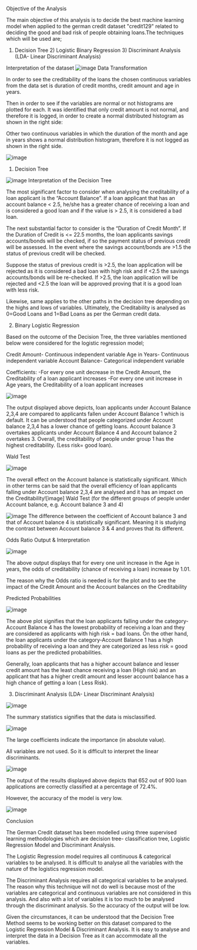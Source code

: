 Objective of the Analysis

The main objective of this analysis is to decide the best machine learning model when applied to the german credit dataset "credit129" related to deciding the good and bad risk of people obtaining loans.The techniques which will be used are;
1) Decision Tree 2) Logistic Binary Regression 3) Discriminant Analysis (LDA- Linear Discriminant Analysis)

Interpretation of the dataset
![image](https://github.com/user-attachments/assets/1fce2291-926c-4e30-ba8c-031d35d49a57)
Data Transformation

In order to see the creditability of the loans the chosen continuous variables from the data set is duration of credit months, credit amount and age in years.

Then in order to see if the variables are normal or not histograms are plotted for each. It was identified that only credit amount is not normal, and therefore it is logged, in order to create a normal distributed histogram as shown in the right side:

Other two continuous variables in which the duration of the month and age in years shows a normal distribution histogram, therefore it is not logged as shown in the right side.

![image](https://github.com/user-attachments/assets/d8428b47-ea2d-4b9b-a06e-2585a01f91b5)

1. Decision Tree
   
![image](https://github.com/user-attachments/assets/21adb915-11f3-42d0-a3aa-d1b67550cc83)
Interpretation of the Decision Tree

The most significant factor to consider when analysing the creditability of a loan applicant is the “Account Balance”. If a loan applicant that has an account balance < 2.5, he/she has a greater chance of receiving a loan and is considered a good loan and if the value is > 2.5, it is considered a bad loan.

The next substantial factor to consider is the “Duration of Credit Month”. If the Duration of Credit is <= 22.5 months, the loan applicants savings accounts/bonds will be checked, if so the payment status of previous credit will be assessed. In the event where the savings account/bonds are >1.5 the status of previous credit will be checked.

Suppose the status of previous credit is >2.5, the loan application will be rejected as it is considered a bad loan with high risk and if <2.5 the savings accounts/bonds will be re-checked. If >2.5,  the loan application will be rejected and <2.5 the loan will be approved proving that it is a good loan with less risk.

Likewise, same applies to the other paths in the decision tree depending on the highs and lows of variables. Ultimately, the Creditability is analysed as 0=Good Loans and 1=Bad Loans as per the German credit data.


2. Binary Logistic Regression

Based on the outcome of the Decision Tree, the three variables mentioned below were considered for the logistic regression model;

Credit Amount- Continuous independent variable
Age in Years- Continuous independent variable
Account Balance- Categorical independent variable                                                                                 

Coefficients:
-For every one unit decrease in the Credit Amount, the Creditability of a loan applicant increases
-For every one unit increase in Age years, the  Creditability of a loan applicant increases

![image](https://github.com/user-attachments/assets/07c70b0c-0799-4b35-bfa7-36d09ae21897)


The output displayed above depicts, loan applicants under Account Balance 2,3,4 are compared to applicants fallen under Account Balance 1 which is default. It can be understood that people categorized under Account balance 2,3,4 has a lower chance of getting loans. Account balance 3 overtakes applicants under Account Balance 4 and Account balance 2 overtakes 3. Overall, the creditability of people under group 1 has the highest creditability. (Less risk= good loan). 

Wald Test 

![image](https://github.com/user-attachments/assets/39538578-5835-4017-9158-ec73343b89cc)

The overall effect on the Account balance is statistically significant. Which in other terms can be said that the overall efficiency of loan applicants falling under Account balance 2,3,4 are analysed and it has an impact on the Creditability![image]
Wald Test (for the different groups of people under Account balance, e.g. Account balance 3 and 4)

![image](https://github.com/user-attachments/assets/bffcd584-cbbc-46a0-b262-90e867047745)
The difference between the coefficient of Account balance 3 and that of Account balance 4 is statistically significant. Meaning it is studying the contrast between Account balance 3 & 4 and proves that its different.

Odds Ratio Output & Interpretation

![image](https://github.com/user-attachments/assets/55f43138-9ba1-444e-b9bc-ecd0a3c50a1f)

The above output displays that for every one unit increase in the Age in years, the odds of creditability (chance of receiving a loan) increase by 1.01.

The reason why the Odds ratio is needed is for the plot and to see the impact of the Credit Amount and the Account balances on the Creditability

Predicted Probabilities

![image](https://github.com/user-attachments/assets/b1bd5927-7610-4c7f-9946-d32627104fbf)

The above plot signifies that the loan applicants falling under the category-Account Balance 4 has the lowest probability of receiving a loan and they are considered as applicants with high risk = bad loans. On the other hand, the loan applicants under the category-Account Balance 1 has a high probability of receiving a loan and they are categorized as less risk = good loans as per the predicted probabilities.

Generally, loan applicants that has a higher account balance and lesser credit amount has the least chance receiving a loan (High risk) and an applicant that has a higher credit amount and lesser account balance has a high chance of getting a loan ( Less Risk).

3. Discriminant Analysis (LDA- Linear Discriminant Analysis)
   
![image](https://github.com/user-attachments/assets/5bd2ba5c-9966-428a-a2e3-134267b2cfd9)

The summary statistics signifies that the data is misclassified. 

![image](https://github.com/user-attachments/assets/3e69b20e-77ea-4fa0-9180-b97771e3d57f)

The large coefficients indicate the importance (in absolute value).

All variables are not used. So it is difficult to interpret the linear discriminants. 

![image](https://github.com/user-attachments/assets/09e30e22-7b05-4bb4-8215-87eb5ba200b3)

The output of the results displayed above depicts that 652 out of 900 loan applications are correctly classified at a percentage of 72.4%.

However, the accuracy of the model is very low.

![image](https://github.com/user-attachments/assets/7ae32627-78c8-443e-a9b3-f91d323e2d6f)


Conclusion

The German Credit dataset has been modelled using three supervised learning methodologies which are decision tree- classification tree, Logistic Regression Model and Discriminant Analysis. 

The Logistic Regression model requires all continuous & categorical variables to be analysed. It is difficult to analyse all the variables with the nature of the logistics regression model.

The Discriminant Analysis requires all categorical variables to be analysed. The reason why this technique will not do well is because most of the variables are categorical and continuous variables are not considered in this analysis. And also with a lot of variables it is too much to be analysed through the discriminant analysis. So the accuracy of the output will be low. 

Given the circumstances, it can be understood that the Decision Tree Method seems to be working better on this dataset compared to the Logistic Regression Model & Discriminant Analysis. It is easy to analyse and interpret the data in a Decision Tree as it can accommodate all the variables.



